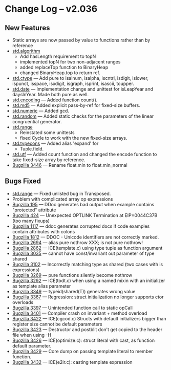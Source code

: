 # Change Log &ndash; v2.036

## New Features

* Static arrays are now passed by value to functions rather than by reference
* [std.algorithm](/phobos/std_algorithm)
    * Add hasLength requirement to topN
    * implemented topN for two non-adjacent ranges
    * added replaceTop function to BinaryHeap
    * changed BinaryHeap.top to return ref.
* [std.ctype](/phobos/std_ctype) &mdash; Add pure to isalnum, isalpha, iscntrl,
  isdigit, islower, ispunct, isspace, isxdigit, isgraph, isprint, isascii,
  toupper.
* [std.date](/phobos/std_date) &mdash; Implementation change and unittest for
  isLeapYear and daysInYear. Made both pure as well.
* [std.encoding](/phobos/std_encoding) &mdash; Added function count().
* [std.md5](/phobos/std_md5) &mdash; Added explicit pass-by-ref for fixed-size
  buffers.
* [std.numeric](/phobos/std_numeric) &mdash; Added gcd.
* [std.random](/phobos/std_random) &mdash; Added static checks for the
  parameters of the linear congruential generator.
* [std.range](/phobos/std_range)
    * Reinstated some unittests
    * fixed Cycle to work with the new fixed-size arrays.
* [std.typecons](/phobos/std_typecons) &mdash; Added alias 'expand' for
    * Tuple.field.
* [std.utf](/phobos/std_utf) &mdash; Added count function and changed the
  encode function to take fixed-size array by reference.
* [Bugzilla 3446](/bug/3446) &mdash; Rename float.min to float.min_normal

## Bugs Fixed

* [std.range](/phobos/std_range) &mdash; Fixed unlisted bug in Transposed.
* Problem with complicated array op expressions
* [Bugzilla 195](/bug/195) &mdash; DDoc generates bad output when example contains "protected" attribute
* [Bugzilla 424](/bug/424) &mdash; Unexpected OPTLINK Termination at EIP=0044C37B (too many fixups)
* [Bugzilla 1117](/bug/1117) &mdash; ddoc generates corrupted docs if code examples contain attributes with colons
* [Bugzilla 1812](/bug/1812) &mdash; DDOC - Unicode identifiers are not correctly marked.
* [Bugzilla 2694](/bug/2694) &mdash; alias pure nothrow XXX; is not pure nothrow!
* [Bugzilla 2862](/bug/2862) &mdash; ICE(template.c) using type tuple as function argument
* [Bugzilla 3035](/bug/3035) &mdash; cannot have const/invariant out parameter of type shared
* [Bugzilla 3102](/bug/3102) &mdash; Incorrectly matching type as shared (two cases with is expressions)
* [Bugzilla 3269](/bug/3269) &mdash; pure functions silently become nothrow
* [Bugzilla 3292](/bug/3292) &mdash; ICE(todt.c) when using a named mixin with an initializer as template alias parameter
* [Bugzilla 3349](/bug/3349) &mdash; typeid(shared(T)) generates wrong value
* [Bugzilla 3367](/bug/3367) &mdash; Regression: struct initialization no longer supports ctor overloads
* [Bugzilla 3397](/bug/3397) &mdash; Unintended function call to static opCall
* [Bugzilla 3401](/bug/3401) &mdash; Compiler crash on invariant + method overload
* [Bugzilla 3422](/bug/3422) &mdash; ICE(cgcod.c) Structs with default initializers bigger than register size cannot be default parameters
* [Bugzilla 3423](/bug/3423) &mdash; Destructor and postblit don't get copied to the header file when using -H
* [Bugzilla 3426](/bug/3426) &mdash; ICE(optimize.c): struct literal with cast, as function default parameter.
* [Bugzilla 3429](/bug/3429) &mdash; Core dump on passing template literal to member function.
* [Bugzilla 3432](/bug/3432) &mdash; ICE(e2ir.c): casting template expression
